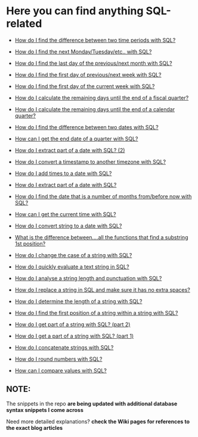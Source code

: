 
# Here you can find anything SQL-related 

* [How do I find the difference between two time periods with SQL?](https://github.com/ateneva/SQL/blob/main/syntax_comparisons/1_date_age_in_years_months.sql)

* [How do I find the next Monday/Tuesday/etc.. with SQL?](https://github.com/ateneva/SQL/blob/main/syntax_comparisons/1_date_next_day.sql)

* [How do I find the last day of the previous/next month with SQL?](https://github.com/ateneva/SQL/blob/main/syntax_comparisons/1_date_last_day.sql)

* [How do I find the first day of previous/next week with SQL?](https://github.com/ateneva/SQL/blob/main/syntax_comparisons/1_date_date_trunc_previous_next.sql)

* [How do I find the first day of the current week with SQL?](https://github.com/ateneva/SQL/blob/main/syntax_comparisons/1_date_date_trunc.sql)

* [How do I calculate the remaining days until the end of a fiscal quarter?](https://github.com/ateneva/SQL/blob/main/syntax_comparisons/1_date_find_remaining_days_in_fiscal_quarter.sql)

* [How do I calculate the remaining days until the end of a calendar quarter?](https://github.com/ateneva/SQL/blob/main/syntax_comparisons/1_date_find_remaining_days_in_calendar_quarter.sql)

* [How do I find the difference between two dates with SQL?](https://github.com/ateneva/SQL/blob/main/syntax_comparisons/1_date_datediff.sql)

* [How can I get the end date of a quarter with SQL?](https://github.com/ateneva/SQL/blob/main/syntax_comparisons/1_date_find_the_end_of_quarter.sql)

* [How do I extract part of a date with SQL? (2)](https://github.com/ateneva/SQL/blob/main/syntax_comparisons/1.%20date_standard_functions_all_DBs.sql)

* [How do I convert a timestamp to another timezone with SQL?](https://github.com/ateneva/SQL/blob/main/syntax_comparisons/1_date_time_getting_time_in_different_timezones.sql)

* [How do I add times to a date with SQL?](https://github.com/ateneva/SQL/blob/main/syntax_comparisons/1_date_addddate_add_months.sql)


* [How do I extract part of a date with SQL?](https://github.com/ateneva/SQL/blob/main/syntax_comparisons/1_date_date_part.sql)

* [How do I find the date that is a number of months from/before now with SQL?](https://github.com/ateneva/SQL/blob/main/syntax_comparisons/1_date_add_date_periods.sql)

* [How can I get the current time with SQL?](https://github.com/ateneva/SQL/blob/main/syntax_comparisons/1_date_timestamps.sql)

* [How do I convert string to a date with SQL?](https://github.com/ateneva/SQL/blob/main/syntax_comparisons/1_date_convert_text_to_date.sql)


* [What is the difference between….all the functions that find a substring 1st position?](https://datageeking.wordpress.com/2018/08/24/what-is-the-difference-between-all-the-functions-that-find-a-substring-1st-position/)

* [How do I change the case of a string with SQL?](https://github.com/ateneva/SQL/blob/main/syntax_comparisons/2_string_functions_lower_upper.sql)

* [How do I quickly evaluate a text string in SQL?](https://datageeking.wordpress.com/2018/01/07/how-do-i-quickly-evaluate-a-text-string-in-sql/)


* [How do I analyse a string length and punctuation with SQL?](https://github.com/ateneva/SQL/blob/main/syntax_comparisons/2_string_functions_analyse_string.sql)

* [How do I replace a string in SQL and make sure it has no extra spaces?](https://github.com/ateneva/SQL/blob/main/syntax_comparisons/2_string_functions_replace.sql)

* [How do I determine the length of a string with SQL?](https://github.com/ateneva/SQL/blob/main/syntax_comparisons/2_string_functions_determine_length_of_string.sql)

* [How do I find the first position of a string within a string with SQL?](https://github.com/ateneva/SQL/blob/main/syntax_comparisons/2_string_functions_finding%20the%20first%20position%20of%20a%20string.sql)

* [How do I get part of a string with SQL? (part 2)](https://github.com/ateneva/SQL/blob/main/syntax_comparisons/2_string_functions_extract_text_string_from_another.sql)

* [How do I get a part of a string with SQL? (part 1)](https://datageeking.wordpress.com/2017/12/18/how-do-i-get-a-part-of-a-string-with-sql-part-1/)

* [How do I concatenate strings with SQL?](https://github.com/ateneva/SQL/blob/main/syntax_comparisons/2_string_concatenate_all_DBs.sql)

* [How do I round numbers with SQL?](https://github.com/ateneva/SQL/blob/main/syntax_comparisons/3_math_round_functions.sql)
* [How can I compare values with SQL?](https://github.com/ateneva/SQL/blob/main/syntax_comparisons/3_math_compare_values.sql) 

## NOTE: 
The snippets in the repo **are being updated with additional database syntax snippets I come across**

Need more detailed explanations? 
**check the Wiki pages for references to the exact blog articles**
